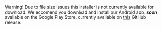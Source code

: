 Warning! Due to file size issues this installer is not currently available for download. We eccomend you download and install our Android app, ***soon*** available on the Google Play Store, currently available on [this](https://github.com/OllieTheKingYT/Joycode-Android/releases/tag/v1.0.0) GitHub release.
